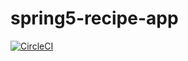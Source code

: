# spring5-recipe-app

[![CircleCI](https://circleci.com/gh/madankumard/spring5-recipe-app.svg?style=svg)](https://circleci.com/gh/madankumard/spring5-recipe-app)
